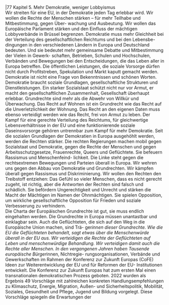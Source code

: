 |77 
Kapitel 5. Mehr Demokratie, weniger Lobbyismus  
Wir streiten für eine EU, in der Demokratie jeden Tag erlebbar wird. Wir wollen die 
Rechte der Menschen stärken – für mehr Teilhabe und Mitbestimmung, gegen Über-
wachung und Ausbeutung. Wir wollen das Europäische Parlament stärken und den 
Einfluss der mächtigen Lobbyverbände in Brüssel begrenzen. Demokratie muss mehr 
Gleichheit bei der Verteilung des gesellschaftlichen Reichtums und bei den Lebensbe-
dingungen in den verschiedenen Ländern in Europa und Deutschland bedeuten. Und 
sie bedeutet mehr gemeinsame Debatte und Mitbestimmung der Vielen in Gewerk-
schaften, Betrieben, Schulen und Hochschulen, Verbänden und Bewegungen bei den 
Entscheidungen, die das Leben aller in Europa betreffen. Die öffentlichen Leistungen, 
die soziale Vorsorge dürfen nicht durch Profitstreben, Spekulation und Markt kaputt 
gemacht werden. 
Demokratie ist nicht eine Frage von Bekenntnissen und schönen Worten. Demokratie 
braucht soziale Grundlagen, gesellschaftliche Strukturen und Dienstleistungen. Ein 
starker Sozialstaat schützt nicht nur vor Armut, er macht den gesellschaftlichen 
Zusammenhalt, Gesellschaft überhaupt erlebbar. Grundrechte sind mehr als die 
Abwehr von Willkür und Überwachung. Das Recht auf Wohnen ist ein Grundrecht wie 
das Recht auf die Unverletzlichkeit der Wohnung. Das Recht an den eigenen Daten 
muss ebenso verteidigt werden wie das Recht, frei von Armut zu leben. Der Kampf für 
eine gerechte Verteilung des Reichtums, für gleichwertige Lebensverhältnisse in der 
EU und eine funktionierende soziale Daseinsvorsorge gehören untrennbar zum Kampf 
für mehr Demokratie. 
Seit die sozialen Grundlagen der Demokratien in Europa ausgehöhlt werden, werden 
die Rechten stärker. Die rechten Regierungen machen mobil gegen Sozialstaat und 
Demokratie, gegen die Rechte der Menschen und gegen Arbeitsschutzgesetze, 
Frauenrechte, Queers und Geflüchtete. Sie befeuern Rassismus und Menschenfeind-
lichkeit. Die Linke steht gegen die rechtsextremen Bewegungen und Parteien überall in 
Europa. Wir wehren uns gegen den Abbau von Demokratie und Grundrechten. Wir 
kämpfen überall gegen Rassismus und Diskriminierung. Wir wollen den Rechten den 
Treibstoff entziehen: Das Gefühl so vieler Menschen, dass es nicht gerecht zugeht, ist 
richtig, aber die Antworten der Rechten sind falsch und schädlich. Sie befördern 
Ungerechtigkeit und Unrecht und stärken die Macht der Mächtigen im Namen der 
Ohnmächtigen. Sie spielen Opposition, um wirkliche gesellschaftliche Opposition für 
Frieden und soziale Verbesserung zu verhindern.  
Die Charta der Europäischen Grundrechte ist gut, sie muss endlich eingehalten 
werden. Die Grundrechte in Europa müssen unantastbar und einklagbar sein. Auch die 
Geflüchteten, die sich auf den Weg in die Europäische Union machen, sind Trä-
ger*innen dieser Grundrechte. Wie die EU die Geflüchteten behandelt, sagt etwas über 
die Menschenwürde überall in der EU aus. Wir verteidigen die Rechte der Geflüchteten 
auf Leben und menschenwürdige Behandlung. Wir verteidigen damit auch die Rechte 
aller Menschen. 
In den vergangenen Jahren haben Tausende europäische Bürger*innen, Nichtregie-
rungsorganisationen, Verbände und Gewerkschaften im Rahmen der Konferenz zur 
Zukunft Europas (CoFE) Ideen zur Weiterentwicklung der EU und für Reformen der EU-
Institutionen entwickelt. Die Konferenz zur Zukunft Europas hat zum ersten Mal einen 
transnationalen demokratischen Prozess geboten. 2022 wurden als Ergebnis 49 
Vorschläge mit zahlreichen konkreten Handlungsempfehlungen zu Klimaschutz, 
Energie, Migration, Außen- und Sicherheitspolitik, Mobilität, Soziales, Gesundheit und 
Pflege, Jugend und Bildung vorgelegt. Diese Vorschläge spiegeln die Erwartungen der 
